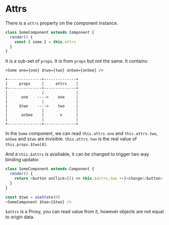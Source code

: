 # Attrs

There is a `attrs` property on the component instance.

```js
class SomeComponent extends Component {
  render() {
    const { some } = this.attrs
  }
}
```

It is a sub-set of `props`. It is from `props` but not the same. It contains:

```
<Some one={one} $two={two} onSee={onSee} />

+---------------+--------------+
|     props     |     attrs    |
+---------------+--------------+
|               |              |
|      one    ---->    one     |
|               |              |
|     $two    ---->    two     |
|               |              |
|      onSee    |       x      |
|               |              |
+---------------+--------------+
```

In the `Some` component, we can read `this.attrs.one` and `this.attrs.two`, `onSee` and `$two` are invisible. `this.attrs.two` is the real value of `this.props.$two[0]`.

And a `this.$attrs` is availiable, it can be changed to trigger two way binding updator.

```js
class SomeComponent extends Component {
  render() {
    return <button onClick={() => this.$attrs.two ++}>change</button>
  }
}
```

```js
const $two = useState(0)
<SomeComponent $two={$two} />
```

`$attrs` is a Proxy, you can read value from it, however objects are not equal to origin data.
